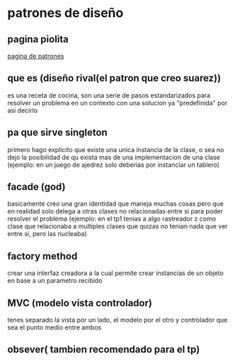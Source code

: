 # patrones de diseño

## pagina piolita

<a href="https://refactoring.guru/design-patterns"> pagina de patrones </a>

## que es (diseño rival(el patron que creo suarez))

es una receta de cocina, son una serie de pasos estandarizados para resolver un problema en un contexto con una solucion ya "predefinida" por asi decirlo

## pa que sirve singleton

primero hago explicito que existe una unica instancia de la clase, o sea no dejo la posibilidad de qu exista mas de una implementacion de una clase (ejemplo: en un juego de ajedrez solo deberias por instanciar un tablero)

## facade (god)

basicamente creo una gran identidad que maneja muchas cosas pero que en realidad solo delega a otras clases no relacionadas entre si para poder resolver el problema (ejemplo: en el tp1 tenias a algo rastreador z como clase que relacionaba a multiples clases que quizas no tenian nada que ver entre si, pero las nucleaba)

## factory method

crear una interfaz creadora a la cual permite crear instancias de un objeto en base a un parametro recibido

## MVC (modelo vista controlador)

tenes separado la vista por un lado, el modelo por el otro y controlador que sea el punto medio entre ambos

## obsever( tambien recomendado para el tp)
